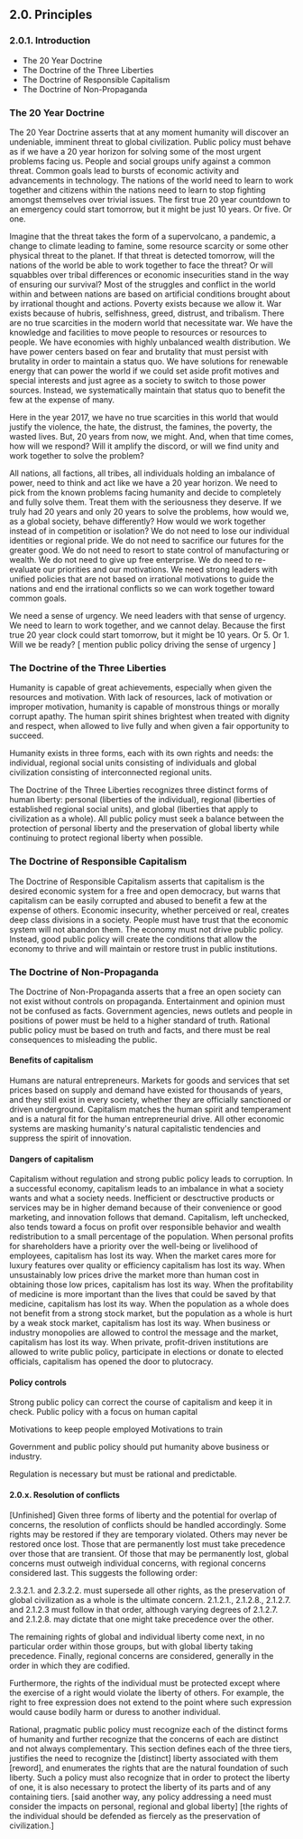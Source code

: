 ## 2.0. Principles

### 2.0.1. Introduction

-  The 20 Year Doctrine
-  The Doctrine of the Three Liberties
-  The Doctrine of Responsible Capitalism
-  The Doctrine of Non-Propaganda


### The 20 Year Doctrine
The 20 Year Doctrine asserts that at any moment humanity will discover an undeniable, imminent threat to global civilization.  Public policy must behave as if we have a 20 year horizon for solving some of the most urgent problems facing us.  People and social groups unify against a common threat.  Common goals lead to bursts of economic activity and advancements in technology.  The nations of the world need to learn to work together and citizens within the nations need to learn to stop fighting amongst themselves over trivial issues.  The first true 20 year countdown to an emergency could start tomorrow, but it might be just 10 years.  Or five.  Or one.

Imagine that the threat takes the form of a supervolcano, a pandemic, a change to climate leading to famine, some resource scarcity or some other physical threat to the planet.  If that threat is detected tomorrow, will the nations of the world be able to work together to face the threat?  Or will squabbles over tribal differences or economic insecurities stand in the way of ensuring our survival?  Most of the struggles and conflict in the world within and between nations are based on artificial conditions brought about by irrational thought and actions. Poverty exists because we allow it.  War exists because of hubris, selfishness, greed, distrust, and tribalism.  There are no true scarcities in the modern world that necessitate war.  We have the knowledge and facilities to move people to resources or resources to people.  We have economies with highly unbalanced wealth distribution.  We have power centers based on fear and brutality that must persist with brutality in order to maintain a status quo.  We have solutions for renewable energy that can power the world if we could set aside profit motives and special interests and just agree as a society to switch to those power sources.  Instead, we systematically maintain that status quo to benefit the few at the expense of many.

Here in the year 2017, we have no true scarcities in this world that would justify the violence, the hate, the distrust, the famines, the poverty, the wasted lives.  But, 20 years from now, we might.  And, when that time comes, how will we respond?  Will it amplify the discord, or will we find unity and work together to solve the problem?

All nations, all factions, all tribes, all individuals holding an imbalance of power, need to think and act like we have a 20 year horizon.  We need to pick from the known problems facing humanity and decide to completely and fully solve them.  Treat them with the seriousness they deserve.  If we truly had 20 years and only 20 years to solve the problems, how would we, as a global society, behave differently?  How would we work together instead of in competition or isolation?  We do not need to lose our individual identities or regional pride.  We do not need to sacrifice our futures for the greater good.  We do not need to resort to state control of manufacturing or wealth. We do not need to give up free enterprise.  We do need to re-evaluate our priorities and our motivations.  We need strong leaders with unified policies that are not based on irrational motivations to guide the nations and end the irrational conflicts so we can work together toward common goals.

We need a sense of urgency.  We need leaders with that sense of urgency.  We need to learn to work together, and we cannot delay.  Because the first true 20 year clock could start tomorrow, but it might be 10 years.  Or 5.  Or 1.  Will we be ready?  [ mention public policy driving the sense of urgency ]


### The Doctrine of the Three Liberties
Humanity is capable of great achievements, especially when given the resources and motivation.  With lack of resources, lack of motivation or improper motivation, humanity is capable of monstrous things or morally corrupt apathy.  The human spirit shines brightest when treated with dignity and respect, when allowed to live fully and when given a fair opportunity to succeed.

Humanity exists in three forms, each with its own rights and needs: the individual, regional social units consisting of individuals and global civilization consisting of interconnected regional units.

The Doctrine of the Three Liberties recognizes three distinct forms of human liberty: personal (liberties of the individual), regional (liberties of established regional social units),  and global (liberties that apply to civilization as a whole).  All public policy must seek a balance between the protection of personal liberty and the preservation of global liberty while continuing to protect regional liberty when possible.



### The Doctrine of Responsible Capitalism
The Doctrine of Responsible Capitalism asserts that capitalism is the desired economic system for a free and open democracy, but warns that capitalism can be easily corrupted and abused to benefit a few at the expense of others.  Economic insecurity, whether perceived or real, creates deep class divisions in a society.  People must have trust that the economic system will not abandon them.  The economy must not drive public policy.  Instead, good public policy will create the conditions that allow the economy to thrive and will maintain or restore trust in public institutions.

### The Doctrine of Non-Propaganda
The Doctrine of Non-Propaganda asserts that a free an open society can not exist without controls on propaganda.  Entertainment and opinion must not be confused as facts.  Government agencies, news outlets and people in positions of power must be held to a higher standard of truth.  Rational public policy must be based on truth and facts, and there must be real consequences to misleading the public.



#### Benefits of capitalism
Humans are natural entrepreneurs.  Markets for goods and services that set prices based on supply and demand have existed for thousands of years, and they still exist in every society, whether they are officially sanctioned or driven underground.  Capitalism matches the human spirit and temperament and is a natural fit for the human entrepreneurial drive.  All other economic systems are masking humanity's natural capitalistic tendencies and suppress the spirit of innovation.

#### Dangers of capitalism
Capitalism without regulation and strong public policy leads to corruption.  In a successful economy, capitalism leads to an imbalance in what a society wants and what a society needs.  Inefficient or desctructive products or services may be in higher demand because of their convenience or good marketing, and innovation follows that demand.   Capitalism, left unchecked, also tends toward a focus on profit over responsible behavior and wealth redistribution to a small percentage of the population.  When personal profits for shareholders have a priority over the well-being or livelihood of employees, capitalism has lost its way.  When the market cares more for luxury features over quality or efficiency capitalism has lost its way.  When unsustainably low prices drive the market more than human cost in obtaining those low prices, capitalism has lost its way.  When the profitability of medicine is more important than the lives that could be saved by that medicine, capitalism has lost its way.  When the population as a whole does not benefit from a strong stock market, but the population as a whole is hurt by a weak stock market, capitalism has lost its way.  When business or industry monopolies are allowed to control the message and the market, capitalism has lost its way.  When private, profit-driven institutions are allowed to write public policy, participate in elections or donate to elected officials, capitalism has opened the door to plutocracy.

#### Policy controls
Strong public policy can correct the course of capitalism and keep it in check.  Public policy with a focus on human capital 

Motivations to keep people employed
Motivations to train 

Government and public policy should put humanity above business or industry.  

Regulation is necessary but must be rational and predictable.  

    
#### 2.0.x. Resolution of conflicts
[Unfinished]
Given three forms of liberty and the potential for overlap of concerns, the resolution of conflicts should be handled accordingly.  Some rights may be restored if they are temporary violated.  Others may never be restored once lost.  Those that are permanently lost must take precedence over those that are transient.  Of those that may be permanently lost, global concerns must outweigh individual concerns, with regional concerns considered last.  This suggests the following order:

2.3.2.1. and 2.3.2.2. must supersede all other rights, as the preservation of global civilization as a whole is the ultimate concern. 
2.1.2.1., 2.1.2.8., 2.1.2.7. and 2.1.2.3 must follow in that order, although varying degrees of 2.1.2.7. and 2.1.2.8. may dictate that one might take precedence over the other. 

The remaining rights of global and individual liberty come next, in no particular order within those groups, but with global liberty taking precedence.
Finally, regional concerns are considered, generally in the order in which they are codified.

Furthermore, the rights of the individual must be protected except where the exercise of a right would violate the liberty of others.  For example, the right to free expression does not extend to the point where such expression would cause bodily harm or duress to another individual.


Rational, pragmatic public policy must recognize each of the distinct forms of humanity and further recognize that the concerns of each are distinct and not always complementary.  This section defines each of the three tiers, justifies the need to recognize the [distinct] liberty associated with them [reword], and enumerates the rights that are the natural foundation of such liberty.   Such a policy must also recognize that in order to protect the liberty of one, it is also necessary to protect the liberty of its parts and of any containing tiers. [said another way, any policy addressing a need must consider the impacts on personal, regional and global liberty]
[the rights of the individual should be defended as fiercely as the preservation of civilization.]


